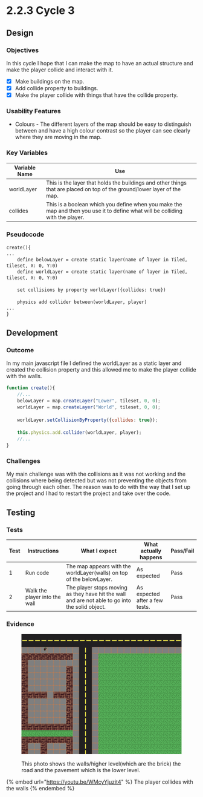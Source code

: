 # 2.2.3 Cycle 3

## Design

### Objectives

In this cycle I hope that I can make the map to have an actual structure and make the player collide and interact with it.

* [x] Make buildings on the map.
* [x] Add collide property to buildings.
* [x] Make the player collide with things that have the collide property.

### Usability Features

* Colours - The different layers of the map should be easy to distinguish between and have a high colour contrast so the player can see clearly where they are moving in the map.&#x20;

### Key Variables

| Variable Name | Use                                                                                                                            |
| ------------- | ------------------------------------------------------------------------------------------------------------------------------ |
| worldLayer    | This is the layer that holds the buildings and other things that are placed on top of the ground/lower layer of the map.       |
| collides      | This is a boolean which you define when you make the map and then you use it to define what will be colliding with the player. |

### Pseudocode

```
create(){
...
    define belowLayer = create static layer(name of layer in Tiled, tileset, X: 0, Y:0)
    define worldLayer = create static layer(name of layer in Tiled, tileset, X: 0, Y:0)
    
    set collisions by property worldLayer({collides: true})
    
    physics add collider between(worldLayer, player)
...
}
```

## Development

### Outcome

In my main javascript file I defined the worldLayer as a static layer and created the collision property and this allowed me to make the player collide with the walls.

```javascript
function create(){
    //...
    belowLayer = map.createLayer("Lower", tileset, 0, 0);
    worldLayer = map.createLayer("World", tileset, 0, 0);
    
    worldLayer.setCollisionByProperty({collides: true});
    
    this.physics.add.collider(worldLayer, player);
    //...
}
```

### Challenges

My main challenge was with the collisions as it was not working and the collisions where being detected but was not preventing the objects from going through each other. The reason was to do with the way that I set up the project and I had to restart the project and take over the code.

## Testing

### Tests

| Test | Instructions                  | What I expect                                                                                   | What actually happens          | Pass/Fail |
| ---- | ----------------------------- | ----------------------------------------------------------------------------------------------- | ------------------------------ | --------- |
| 1    | Run code                      | The map appears with the worldLayer(walls) on top of the belowLayer.                            | As expected                    | Pass      |
| 2    | Walk the player into the wall | The player stops moving as they have hit the wall and are not able to go into the solid object. | As expected after a few tests. | Pass      |

### Evidence

<figure><img src="../.gitbook/assets/image (2) (2) (1).png" alt=""><figcaption><p>This photo shows the walls/higher level(which are the brick) the road and the pavement which is the lower level.</p></figcaption></figure>

{% embed url="https://youtu.be/WMcyYjuzit4" %}
The player collides with the walls
{% endembed %}
